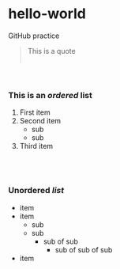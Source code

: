 # hello-world
GitHub practice  
  
> This is a quote  
&nbsp;  

&nbsp;  

### This is an *ordered* list
1. First item
2. Second item
    - sub
    - sub
3. Third item  
&nbsp;  

&nbsp;  

### Unordered *list*
- item
- item
  - sub 
  - sub
    - sub of sub
      - sub of sub of sub
- item

